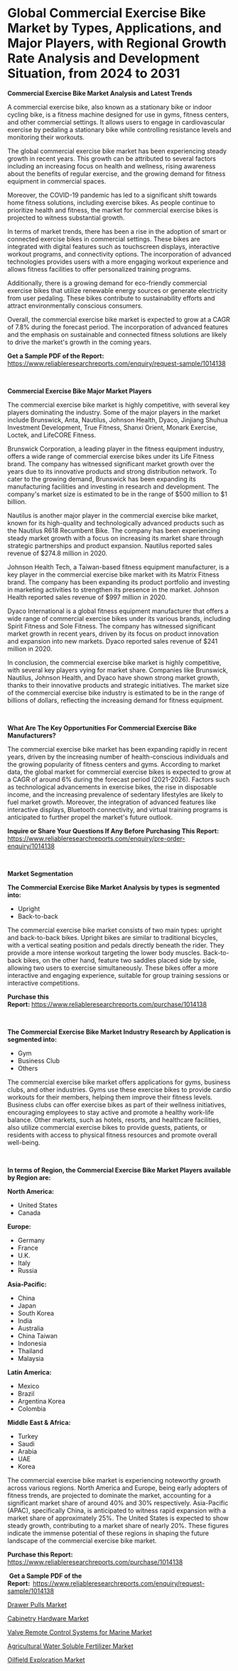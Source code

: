 <p><h1>Global Commercial Exercise Bike Market by Types, Applications, and Major Players, with Regional Growth Rate Analysis and Development Situation, from 2024 to 2031</h1></p><p><strong>Commercial Exercise Bike Market Analysis and Latest Trends</strong></p>
<p><p>A commercial exercise bike, also known as a stationary bike or indoor cycling bike, is a fitness machine designed for use in gyms, fitness centers, and other commercial settings. It allows users to engage in cardiovascular exercise by pedaling a stationary bike while controlling resistance levels and monitoring their workouts.</p><p>The global commercial exercise bike market has been experiencing steady growth in recent years. This growth can be attributed to several factors including an increasing focus on health and wellness, rising awareness about the benefits of regular exercise, and the growing demand for fitness equipment in commercial spaces.</p><p>Moreover, the COVID-19 pandemic has led to a significant shift towards home fitness solutions, including exercise bikes. As people continue to prioritize health and fitness, the market for commercial exercise bikes is projected to witness substantial growth.</p><p>In terms of market trends, there has been a rise in the adoption of smart or connected exercise bikes in commercial settings. These bikes are integrated with digital features such as touchscreen displays, interactive workout programs, and connectivity options. The incorporation of advanced technologies provides users with a more engaging workout experience and allows fitness facilities to offer personalized training programs.</p><p>Additionally, there is a growing demand for eco-friendly commercial exercise bikes that utilize renewable energy sources or generate electricity from user pedaling. These bikes contribute to sustainability efforts and attract environmentally conscious consumers.</p><p>Overall, the commercial exercise bike market is expected to grow at a CAGR of 7.8% during the forecast period. The incorporation of advanced features and the emphasis on sustainable and connected fitness solutions are likely to drive the market's growth in the coming years.</p></p>
<p><strong>Get a Sample PDF of the Report:&nbsp;</strong> <a href="https://www.reliableresearchreports.com/enquiry/request-sample/1014138">https://www.reliableresearchreports.com/enquiry/request-sample/1014138</a></p>
<p>&nbsp;</p>
<p><strong>Commercial Exercise Bike Major Market Players</strong></p>
<p><p>The commercial exercise bike market is highly competitive, with several key players dominating the industry. Some of the major players in the market include Brunswick, Anta, Nautilus, Johnson Health, Dyaco, Jinjiang Shuhua Investment Development, True Fitness, Shanxi Orient, Monark Exercise, Loctek, and LifeCORE Fitness.</p><p>Brunswick Corporation, a leading player in the fitness equipment industry, offers a wide range of commercial exercise bikes under its Life Fitness brand. The company has witnessed significant market growth over the years due to its innovative products and strong distribution network. To cater to the growing demand, Brunswick has been expanding its manufacturing facilities and investing in research and development. The company's market size is estimated to be in the range of $500 million to $1 billion.</p><p>Nautilus is another major player in the commercial exercise bike market, known for its high-quality and technologically advanced products such as the Nautilus R618 Recumbent Bike. The company has been experiencing steady market growth with a focus on increasing its market share through strategic partnerships and product expansion. Nautilus reported sales revenue of $274.8 million in 2020.</p><p>Johnson Health Tech, a Taiwan-based fitness equipment manufacturer, is a key player in the commercial exercise bike market with its Matrix Fitness brand. The company has been expanding its product portfolio and investing in marketing activities to strengthen its presence in the market. Johnson Health reported sales revenue of $997 million in 2020.</p><p>Dyaco International is a global fitness equipment manufacturer that offers a wide range of commercial exercise bikes under its various brands, including Spirit Fitness and Sole Fitness. The company has witnessed significant market growth in recent years, driven by its focus on product innovation and expansion into new markets. Dyaco reported sales revenue of $241 million in 2020.</p><p>In conclusion, the commercial exercise bike market is highly competitive, with several key players vying for market share. Companies like Brunswick, Nautilus, Johnson Health, and Dyaco have shown strong market growth, thanks to their innovative products and strategic initiatives. The market size of the commercial exercise bike industry is estimated to be in the range of billions of dollars, reflecting the increasing demand for fitness equipment.</p></p>
<p>&nbsp;</p>
<p><strong>What Are The Key Opportunities For Commercial Exercise Bike Manufacturers?</strong></p>
<p><p>The commercial exercise bike market has been expanding rapidly in recent years, driven by the increasing number of health-conscious individuals and the growing popularity of fitness centers and gyms. According to market data, the global market for commercial exercise bikes is expected to grow at a CAGR of around 6% during the forecast period (2021-2026). Factors such as technological advancements in exercise bikes, the rise in disposable income, and the increasing prevalence of sedentary lifestyles are likely to fuel market growth. Moreover, the integration of advanced features like interactive displays, Bluetooth connectivity, and virtual training programs is anticipated to further propel the market's future outlook.</p></p>
<p><strong>Inquire or Share Your Questions If Any Before Purchasing This Report:</strong> <a href="https://www.reliableresearchreports.com/enquiry/pre-order-enquiry/1014138">https://www.reliableresearchreports.com/enquiry/pre-order-enquiry/1014138</a></p>
<p>&nbsp;</p>
<p><strong>Market Segmentation</strong></p>
<p><strong>The Commercial Exercise Bike Market Analysis by types is segmented into:</strong></p>
<p><ul><li>Upright</li><li>Back-to-back</li></ul></p>
<p><p>The commercial exercise bike market consists of two main types: upright and back-to-back bikes. Upright bikes are similar to traditional bicycles, with a vertical seating position and pedals directly beneath the rider. They provide a more intense workout targeting the lower body muscles. Back-to-back bikes, on the other hand, feature two saddles placed side by side, allowing two users to exercise simultaneously. These bikes offer a more interactive and engaging experience, suitable for group training sessions or interactive competitions.</p></p>
<p><strong>Purchase this Report:&nbsp;</strong><a href="https://www.reliableresearchreports.com/purchase/1014138">https://www.reliableresearchreports.com/purchase/1014138</a></p>
<p>&nbsp;</p>
<p><strong>The Commercial Exercise Bike Market Industry Research by Application is segmented into:</strong></p>
<p><ul><li>Gym</li><li>Business Club</li><li>Others</li></ul></p>
<p><p>The commercial exercise bike market offers applications for gyms, business clubs, and other industries. Gyms use these exercise bikes to provide cardio workouts for their members, helping them improve their fitness levels. Business clubs can offer exercise bikes as part of their wellness initiatives, encouraging employees to stay active and promote a healthy work-life balance. Other markets, such as hotels, resorts, and healthcare facilities, also utilize commercial exercise bikes to provide guests, patients, or residents with access to physical fitness resources and promote overall well-being.</p></p>
<p>&nbsp;</p>
<p><strong>In terms of Region, the Commercial Exercise Bike Market Players available by Region are:</strong></p>
<p>
    <p> <strong> North America: </strong>
        <ul>
            <li>United States</li>
            <li>Canada</li>
        </ul>
        </p> 
    <p> <strong> Europe: </strong>
        <ul>
            <li>Germany</li>
            <li>France</li>
            <li>U.K.</li>
            <li>Italy</li>
            <li>Russia</li>
        </ul>
        </p> 
    <p> <strong> Asia-Pacific: </strong>
        <ul>
            <li>China</li>
            <li>Japan</li>
            <li>South Korea</li>
            <li>India</li>
            <li>Australia</li>
            <li>China Taiwan</li>
            <li>Indonesia</li>
            <li>Thailand</li>
            <li>Malaysia</li>
        </ul>
        </p> 
    <p> <strong> Latin America: </strong>
        <ul>
            <li>Mexico</li>
            <li>Brazil</li>
            <li>Argentina Korea</li>
            <li>Colombia</li>
        </ul>
        </p> 
    <p> <strong> Middle East & Africa: </strong>
        <ul>
            <li>Turkey</li>
            <li>Saudi</li>
            <li>Arabia</li>
            <li>UAE</li>
            <li>Korea</li>
        </ul>
    </p>
    </p>
<p><p>The commercial exercise bike market is experiencing noteworthy growth across various regions. North America and Europe, being early adopters of fitness trends, are projected to dominate the market, accounting for a significant market share of around 40% and 30% respectively. Asia-Pacific (APAC), specifically China, is anticipated to witness rapid expansion with a market share of approximately 25%. The United States is expected to show steady growth, contributing to a market share of nearly 20%. These figures indicate the immense potential of these regions in shaping the future landscape of the commercial exercise bike market.</p></p>
<p><strong>Purchase this Report: </strong><a href="https://www.reliableresearchreports.com/purchase/1014138">https://www.reliableresearchreports.com/purchase/1014138</a></p>
<p>&nbsp;<strong>Get a Sample PDF of the Report:&nbsp;&nbsp;</strong><a href="https://www.reliableresearchreports.com/enquiry/request-sample/1014138">https://www.reliableresearchreports.com/enquiry/request-sample/1014138</a></p>
<p><strong></strong></p>
<p><p><a href="https://www.linkedin.com/pulse/decoding-drawer-pulls-market-deep-dive-latest-trends-segmentation-1thae?trackingId=Na6WXl%2BwRvWb%2FD0dkB4YZw%3D%3D">Drawer Pulls Market</a></p><p><a href="https://www.linkedin.com/pulse/cabinetry-hardware-market-size-evaluating-its-trends-eii2e?trackingId=cG4m49wAT62rlpk9VqzADA%3D%3D">Cabinetry Hardware Market</a></p><p><a href="https://medium.com/@caligoldner/valve-remote-control-systems-for-marine-market-comprehensive-assessment-by-type-application-and-43cbfe60126b">Valve Remote Control Systems for Marine Market</a></p><p><a href="https://medium.com/@caligoldner/agricultural-water-soluble-fertilizer-market-report-reveals-the-latest-trends-and-growth-f298949ce476">Agricultural Water Soluble Fertilizer Market</a></p><p><a href="https://github.com/scarol104/Market-Research-Report-List-2/blob/main/oilfield-exploration-market.md">Oilfield Exploration Market</a></p></p>